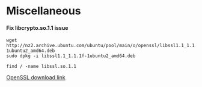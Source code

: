 # Miscellaneous

#### Fix  libcrypto.so.1.1 issue

```
wget http://nz2.archive.ubuntu.com/ubuntu/pool/main/o/openssl/libssl1.1_1.1.1f-1ubuntu2_amd64.deb
sudo dpkg -i libssl1.1_1.1.1f-1ubuntu2_amd64.deb
```

```
find / -name libssl.so.1.1
```

[OpenSSL download link](https://www.openssl.org/source/)

